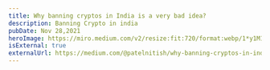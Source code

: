 ```yaml
---
title: Why banning cryptos in India is a very bad idea?
description: Banning Crypto in india
pubDate: Nov 28,2021
heroImage: https://miro.medium.com/v2/resize:fit:720/format:webp/1*y1M1g4OddVhxXVXk4QfAdw.png
isExternal: true
externalUrl: https://medium.com/@patelnitish/why-banning-cryptos-in-india-is-a-very-bad-idea-5696751ca1ff
---
```

	